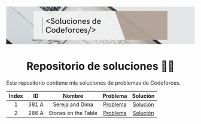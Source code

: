 ![This is a alt text.](/portada.png "This is a sample image.")

<div align="center">
  <h1> Repositorio de soluciones 👩‍💻 </h1>
</div>

Este repositorio contiene mis soluciones de problemas de Codeforces.


|  Index  | ID | Nombre | Problema | Solución |
| :-----: |  :--------: | :----------: | :------: | :------: |
| 1 | 381 A | Sereja and Dima | [Problema](http://codeforces.com/contest/381/problem/A) | [Solución](https://github.com/SosofiaHerrera/Soluciones-de-Codeforces/blob/main/381A.cpp)
| 2 | 266 A | Stones on the Table | [Problema](http://codeforces.com/contest/266/problem/A) | [Solución](https://github.com/SosofiaHerrera/Soluciones-de-Codeforces/blob/main/266A.cpp)



